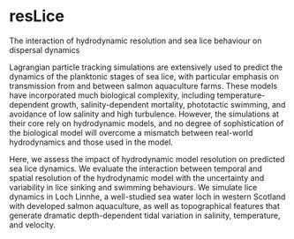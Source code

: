 # resLice
The interaction of hydrodynamic resolution and sea lice behaviour on dispersal dynamics


Lagrangian particle tracking simulations are extensively used to predict the dynamics of the planktonic stages of sea lice, with particular emphasis on transmission from and between salmon aquaculture farms. These models have incorporated much biological complexity, including temperature-dependent growth, salinity-dependent mortality, phototactic swimming, and avoidance of low salinity and high turbulence. However, the simulations at their core rely on hydrodynamic models, and no degree of sophistication of the biological model will overcome a mismatch between real-world hydrodynamics and those used in the model.

Here, we assess the impact of hydrodynamic model resolution on predicted sea lice dynamics. We evaluate the interaction between temporal and spatial resolution of the hydrodynamic model with the uncertainty and variability in lice sinking and swimming behaviours. We simulate lice dynamics in Loch Linnhe, a well-studied sea water loch in western Scotland with developed salmon aquaculture, as well as topographical features that generate dramatic depth-dependent tidal variation in salinity, temperature, and velocity. 
